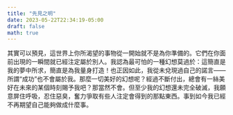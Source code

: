 ```yaml
---
title: "先見之明"
date: 2023-05-22T22:34:19-05:00
draft: false
math: true
---
```


其實可以預見，這世界上你所渴望的事物從一開始就不是為你準備的。它們在你面前出現的一瞬間就已經注定屬於別人。我認為最可怕的一種幻想莫過於：這簡直是我的夢中所求，簡直是為我量身打造！也正因如此，我從未兌現過自己的諾言——所謂“成功”也不會屬於我。那麼一切美好的幻想呢？經過不斷付出，總會有一絲美好在未來的某個時刻賜予我吧？那當然不會。但至少我的幻想還未完全破滅，我願意屏住呼吸，忍住惡臭，奮力爭取有些人注定會得到的那點東西。事到如今我已經不再期望自己能夠做成什麼事。